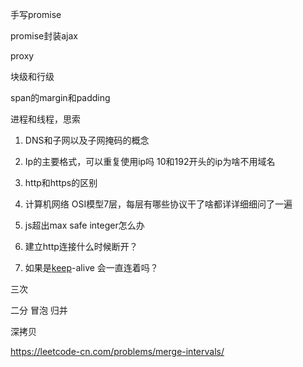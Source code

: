 手写promise

promise封装ajax

proxy

块级和行级

span的margin和padding

进程和线程，思索

1. DNS和子网以及子网掩码的概念
2. Ip的主要格式，可以重复使用ip吗 10和192开头的ip为啥不用域名
3. http和https的区别
4. 计算机网络 OSI模型7层，每层有哪些协议干了啥都详详细细问了一遍
5. js超出max safe integer怎么办

1. 建立http连接什么时候断开？
2. 如果是[keep](https://www.nowcoder.com/jump/super-jump/word?word=keep)-alive 会一直连着吗？

三次

二分 冒泡 归并

深拷贝

https://leetcode-cn.com/problems/merge-intervals/